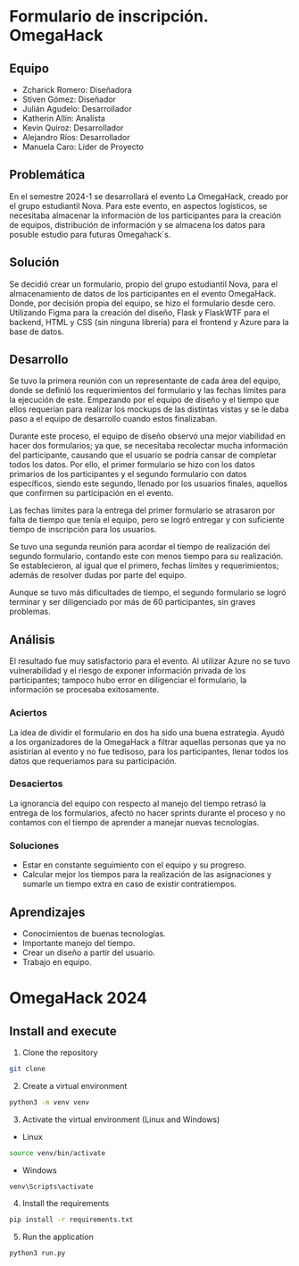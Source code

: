 # Formulario de inscripción. OmegaHack
## Equipo
* Zcharick Romero: Diseñadora
* Stiven Gómez: Diseñador
* Julián Agudelo: Desarrollador
* Katherin Allín: Analísta
* Kevin Quiroz: Desarrollador
* Alejandro Ríos: Desarrollador
* Manuela Caro: Líder de Proyecto


## Problemática

En el semestre 2024-1 se desarrollará el evento La OmegaHack, creado por el grupo estudiantil Nova. Para este evento, en aspectos logísticos, se necesitaba almacenar la información de los participantes para la creación de equipos, distribución de información y se almacena los datos para posuble estudio para futuras Omegahack´s.

## Solución

Se decidió crear un formulario, propio del grupo estudiantil Nova, para el almacenamiento de datos de los participantes en el evento OmegaHack. Donde, por decisión propia del equipo, se hizo el formulario desde cero. Utilizando Figma para la creación del diseño, Flask y FlaskWTF para el backend, HTML y CSS (sin ninguna librería) para el frontend y Azure para la base de datos.

## Desarrollo

Se tuvo la primera reunión con un representante de cada área del equipo, donde se definió los requerimientos del formulario y las fechas límites para la ejecución de este. Empezando por el equipo de diseño y el tiempo que ellos requerían para realizar los mockups de las distintas vistas y se le daba paso a el equipo de desarrollo cuando estos finalizaban. 

Durante este proceso, el equipo de diseño observó una mejor viabilidad en hacer dos formularios; ya que, se necesitaba recolectar mucha información del participante, causando que el usuario se podría cansar de completar todos los datos. Por ello, el primer formulario se hizo con los datos primarios de los participantes y el segundo formulario con datos específicos, siendo este segundo, llenado por los usuarios finales, aquellos que confirmen su participación en el evento. 

Las fechas límites para la entrega del primer formulario se atrasaron por falta de tiempo que tenía el equipo, pero se logró entregar y con suficiente tiempo de inscripción para los usuarios.

Se tuvo una segunda reunión para acordar el tiempo de realización del segundo formulario, contando este con menos tiempo para su realización. Se establecieron, al igual que el primero, fechas límites y requerimientos; además de resolver dudas por parte del equipo. 

Aunque se tuvo más dificultades de tiempo, el segundo formulario se logró terminar y ser diligenciado por más de 60 participantes, sin graves problemas. 

## Análisis

El resultado fue muy satisfactorio para el evento. Al utilizar Azure no se tuvo vulnerabilidad y el riesgo de exponer información privada de los participantes; tampoco hubo error en diligenciar el formulario, la información se procesaba exitosamente. 

### Aciertos

La idea de dividir el formulario en dos ha sido una buena estrategia. Ayudó a los organizadores de la OmegaHack a filtrar aquellas personas que ya no asistirían al evento y no fue tedisoso, para los participantes, llenar todos los datos que requeriamos para su participación. 

### Desaciertos

La ignorancia del equipo con respecto al manejo del tiempo retrasó la entrega de los formularios, afectó no hacer sprints durante el proceso y no contamos con el tiempo de aprender a manejar nuevas tecnologías.

### Soluciones

* Estar en constante seguimiento con el equipo y su progreso. 
* Calcular mejor los tiempos para la realización de las asignaciones y sumarle un tiempo extra en caso de existir contratiempos.

## Aprendizajes

* Conocimientos de buenas tecnologías.
* Importante manejo del tiempo.
* Crear un diseño a partir del usuario.
* Trabajo en equipo.

# OmegaHack 2024

## Install and execute

1. Clone the repository

```bash
git clone
```

2. Create a virtual environment

```bash
python3 -m venv venv
```

3. Activate the virtual environment (Linux and Windows)

- Linux

```bash
source venv/bin/activate
```

- Windows

```bash
venv\Scripts\activate
```

4. Install the requirements

```bash
pip install -r requirements.txt
```

5. Run the application

```bash
python3 run.py
```
